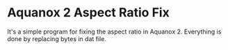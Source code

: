 Aquanox 2 Aspect Ratio Fix
============
It's a simple program for fixing the aspect ratio in Aquanox 2. Everything is done by replacing bytes in dat file.